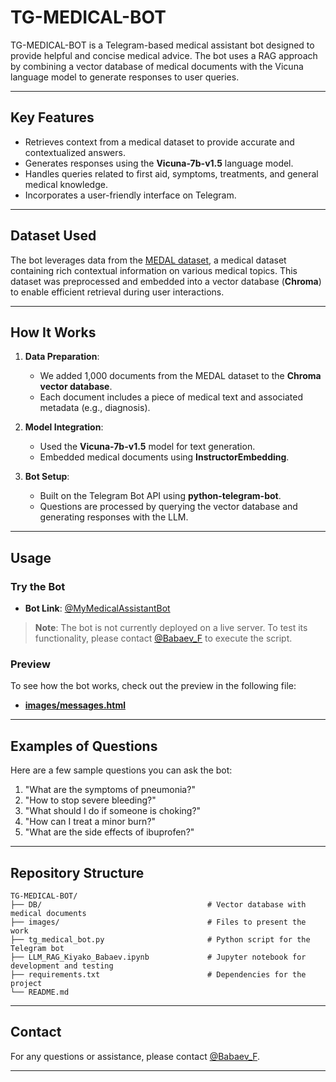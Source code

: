 # TG-MEDICAL-BOT

TG-MEDICAL-BOT is a Telegram-based medical assistant bot designed to provide helpful and concise medical advice. The bot uses a RAG approach by combining a vector database of medical documents with the Vicuna language model to generate responses to user queries.

---

## Key Features

- Retrieves context from a medical dataset to provide accurate and contextualized answers.
- Generates responses using the **Vicuna-7b-v1.5** language model.
- Handles queries related to first aid, symptoms, treatments, and general medical knowledge.
- Incorporates a user-friendly interface on Telegram.

---

## Dataset Used

The bot leverages data from the [MEDAL dataset](https://github.com/McGill-NLP/medal), a medical dataset containing rich contextual information on various medical topics. This dataset was preprocessed and embedded into a vector database (**Chroma**) to enable efficient retrieval during user interactions.

---

## How It Works

1. **Data Preparation**:

   - We added 1,000 documents from the MEDAL dataset to the **Chroma vector database**.
   - Each document includes a piece of medical text and associated metadata (e.g., diagnosis).

2. **Model Integration**:

   - Used the **Vicuna-7b-v1.5** model for text generation.
   - Embedded medical documents using **InstructorEmbedding**.

3. **Bot Setup**:

   - Built on the Telegram Bot API using **python-telegram-bot**.
   - Questions are processed by querying the vector database and generating responses with the LLM.

---

## Usage

### Try the Bot

- **Bot Link**: [@MyMedicalAssistantBot](https://t.me/MyMedicalAssistantBot)

> **Note**: The bot is not currently deployed on a live server. To test its functionality, please contact [@Babaev\_F](https://t.me/Babaev_F) to execute the script.

### Preview

To see how the bot works, check out the preview in the following file:

- **[images/messages.html](https://fuadbabaev.github.io/TG-MEDICAL-BOT/images/messages.html)**

---

## Examples of Questions

Here are a few sample questions you can ask the bot:

1. "What are the symptoms of pneumonia?"
2. "How to stop severe bleeding?"
3. "What should I do if someone is choking?"
4. "How can I treat a minor burn?"
5. "What are the side effects of ibuprofen?"

---

## Repository Structure

```
TG-MEDICAL-BOT/
├── DB/                                     # Vector database with medical documents
├── images/                                 # Files to present the work
├── tg_medical_bot.py                       # Python script for the Telegram bot
├── LLM_RAG_Kiyako_Babaev.ipynb             # Jupyter notebook for development and testing
├── requirements.txt                        # Dependencies for the project
└── README.md                               
```

---

## Contact

For any questions or assistance, please contact [@Babaev\_F](https://t.me/Babaev_F).

---

